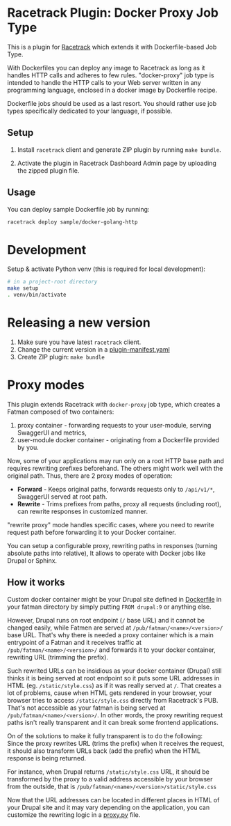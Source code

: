 # Racetrack Plugin: Docker Proxy Job Type

This is a plugin for [Racetrack](https://github.com/TheRacetrack/racetrack)
which extends it with Dockerfile-based Job Type.

With Dockerfiles you can deploy any image to Racetrack
as long as it handles HTTP calls and adheres to few rules.
"docker-proxy" job type is intended to handle the HTTP calls to your Web server written 
in any programming language, enclosed in a docker image by Dockerfile recipe.

Dockerfile jobs should be used as a last resort. You should rather use job types
specifically dedicated to your language, if possible.

## Setup
1. Install `racetrack` client and generate ZIP plugin by running `make bundle`.

2. Activate the plugin in Racetrack Dashboard Admin page
  by uploading the zipped plugin file.

## Usage
You can deploy sample Dockerfile job by running:
```bash
racetrack deploy sample/docker-golang-http
```

# Development
Setup & activate Python venv (this is required for local development):

```bash
# in a project-root directory
make setup
. venv/bin/activate
```

# Releasing a new version
1. Make sure you have latest `racetrack` client.
2. Change the current version in a [plugin-manifest.yaml](./src/plugin-manifest.yaml)
3. Create ZIP plugin: `make bundle`

# Proxy modes
This plugin extends Racetrack with `docker-proxy` job type,
which creates a Fatman composed of two containers:  

1. proxy container - forwarding requests to your user-module, serving SwaggerUI and metrics,
2. user-module docker container - originating from a Dockerfile provided by you.

Now, some of your applications may run only on a root HTTP base path
and requires rewriting prefixes beforehand.
The others might work well with the original path.
Thus, there are 2 proxy modes of operation:

- **Forward** - Keeps original paths, forwards requests only to `/api/v1/*`,
  SwaggerUI served at root path.
- **Rewrite** - Trims prefixes from paths, proxy all requests (including root),
  can rewrite responses in customized manner.

"rewrite proxy" mode handles specific cases,
where you need to rewrite request path before forwarding it to your Docker container.

You can setup a configurable proxy, rewriting paths in responses (turning absolute paths into relative),
It allows to operate with Docker jobs like Drupal or Sphinx.

## How it works

Custom docker container might be your Drupal site defined in [Dockerfile](./sample-drupal/Dockerfile) 
in your fatman directory by simply putting `FROM drupal:9` or anything else.

However, Drupal runs on root endpoint (`/` base URL) and it cannot be changed easily, 
while Fatmen are served at `/pub/fatman/<name>/<version>/` base URL.
That's why there is needed a proxy container which is a main entrypoint of a Fatman
and it receives traffic at `/pub/fatman/<name>/<version>/` 
and forwards it to your docker container,
rewriting URL (trimming the prefix).

Such rewrited URLs can be insidious as your docker container (Drupal) 
still thinks it is being served at root endpoint so it puts some URL addresses in HTML 
(eg. `/static/style.css`) as if it was really served at `/`.
That creates a lot of problems, cause when HTML gets rendered in your browser, 
your browser tries to access `/static/style.css` directly from Racetrack's PUB. 
That's not accessible as your fatman is being served at `/pub/fatman/<name>/<version>/`.
In other words, the proxy rewriting request paths isn't really transparent
and it can break some frontend applications.

On of the solutions to make it fully transparent is to do the following:  
Since the proxy rewrites URL (trims the prefix) when it receives the request, 
it should also transform URLs back (add the prefix) when the HTML response is being returned.

For instance, when Drupal returns `/static/style.css` URL, 
it should be transformed by the proxy to a valid address accessible by your 
browser from the outside, that is `/pub/fatman/<name>/<version>/static/style.css`

Now that the URL addresses can be located in different places in HTML of your Drupal site
and it may vary depending on the application,
you can customize the rewriting logic in a [proxy.py](./sample-drupal/proxy.py) file.
